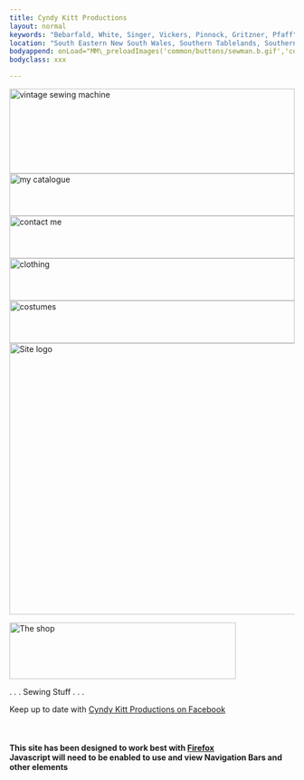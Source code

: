 ```yaml
---
title: Cyndy Kitt Productions
layout: normal
keywords: "Bebarfald, White, Singer, Vickers, Pinnock, Gritzner, Pfaff"
location: "South Eastern New South Wales, Southern Tablelands, Southern Highlands, Goulburn, New South Wales, Australia.  Custom clothing and costume.  Craft accesories "
bodyappend: onLoad="MM\_preloadImages('common/buttons/sewman.b.gif','common/buttons/clothing.b.gif','common/buttons/costume.b.gif','common/buttons/cat.b.gif')"
bodyclass: xxx

---
```

<div class="container justify-content-center">
<div class="row justify-content-center">
<div class="col-3">
<div class="row">
<div class="col-12 mb-1">
<a href="machines/index.htm" onMouseOut="MM_swapImgRestore()" onMouseOver="MM_swapImage('sewing machine','','{{ "assets/buttons/sm.b.gif" }}',1)"><img class="img-fluid" alt="vintage sewing machine" name="sewing machine" border="0" src="{{ "assets/buttons/sm.a.gif" }}" width="100%" height="150"></a>
</div><!-- end inner col -->
<div class="col-12 mb-1">
<a href="pricelist/index.htm" onMouseOut="MM_swapImgRestore()" onMouseOver="MM_swapImage('catalogue','','{{ "assets/buttons/cat.b.gif" }}',1)"><img class="img-fluid" alt="my catalogue" name="catalogue" border="0" src="{{ "assets/buttons/cat.a.gif" }}" width="100%" height="75"></a>
</div><!-- end inner col -->
<div class="col-12 mb-1">
<a href="a.main/contact.htm" onMouseOut="MM_swapImgRestore()" onMouseOver="MM_swapImage('contact','','{{ "assets/buttons/cont.b.gif" }}',1)"><img class="img-fluid" alt="contact me" name="contact" border="0" src="{{ "assets/buttons/cont.a.gif" }}" width="100%" height="75"></a>
</div><!-- end inner col -->
<div class="col-12 mb-1">
<a href="sewing/index.htm" onMouseOut="MM_swapImgRestore()" onMouseOver="MM_swapImage('clothing','','{{ "assets/buttons/clothing.b.gif" }}',1)"><img class="img-fluid" alt="clothing" name="clothing" border="0" src="{{ "assets/buttons/clothing.a.gif" }}" width="100%" height="75"></a>
</div><!-- end inner col -->
<div class="col">
<a href="sewing/cos.htm" onMouseOut="MM_swapImgRestore()" onMouseOver="MM_swapImage('costume','','{{ "assets/buttons/costume.b.gif" }}',1)"><img class="img-fluid" alt="costumes" name="costume" border="0" src="{{ "assets/buttons/costume.a.gif" }}" width="100%" height="75"></a>
</div><!-- end inner col -->
</div><!-- end inner row -->
</div><!-- end outer col -->
<div class="col-9">
<img class="img-fluid" alt="Site logo" src="{{ "assets/images/ckp-index.gif" }}" width="600" height="480" usemap="#Map" border="0"> 
<map name="Map"> 
<area alt="Site overview" shape="rect" coords="253,434,342,475" href="a.main/index.htm">
</map>
</div><!-- end outer col -->
</div><!-- end outer row -->
</div><!-- end container -->
<div class="text-center">
<p class="mt-4"><a href="a.main/shop.htm"><img class="img-fluid" alt="The shop" src="{{ "assets/buttons/Shop%20ani.gif" }}" width="400" height="100" border="0"></a></p>
<p class="h1 bg-light">. . . Sewing Stuff . . . </p>
<p>Keep up to date with <a href="//www.facebook.com/CyndyKittProd" target="_blank">Cyndy Kitt Productions on Facebook</a> <br>
<div id="fb-root"></div><script src="//connect.facebook.net/en_US/all.js#xfbml=1"></script>
<fb:send href="cyndykitt.com.au" font="trebuchet ms"></fb:send> <br>
<h4>This site has been designed to work best with <a href="https://www.mozilla.org/en-US/firefox/new/" target="_blank">Firefox</a><br>
Javascript will need to be enabled to use and view Navigation Bars and other elements</h4>

